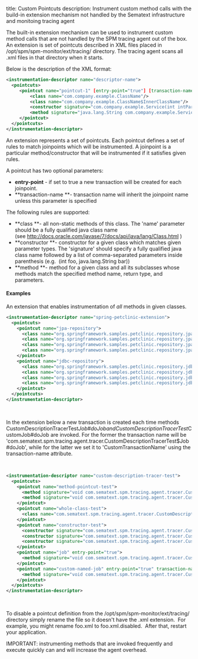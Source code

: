 title: Custom Pointcuts
description: Instrument custom method calls with the build-in extension mechanism not handled by the Sematext infrastructure  and monitoing tracing agent

The built-in extension mechanism can be used to instrument custom method
calls that are not handled by the SPM tracing agent out of the box. An
extension is set of pointcuts described in XML files placed in
/opt/spm/spm-monitor/ext/tracing/ directory. The tracing agent scans all
.xml files in that directory when it starts.

Below is the description of the XML format:

``` xml
<instrumentation-descriptor name="descriptor-name">
  <pointcuts>
     <pointcut name="pointcut-1" [entry-point="true"] [transaction-name="custom-transaction-name"]>
         <class name="com.company.example.ClassName"/>
         <class name="com.company.example.ClassName$InnerClassName"/>
         <constructor signature="com.company.example.Service(int intParam, java.lang.String stringParam, com.company.model.User user)"/>
         <method signature="java.lang.String com.company.example.Service#getUserName(com.company.model.Company company)"/>
     </pointcut>
  </pointcuts>
</instrumentation-descriptor>
```

An extension represents a set of pointcuts. Each pointcut defines a set
of rules to match joinpoints which will be instrumented. A joinpoint is
a particular method/constructor that will be instrumented if it
satisfies given rules.

A pointcut has two optional parameters:

  - **entry-point** - if set to true a new transaction will be created
    for each joinpoint.
  - **transaction-name **- transaction name will inherit the joinpoint
    name unless this parameter is specified

The following rules are supported:

  - **class **- all non-static methods of this class. The 'name'
    parameter should be a fully qualified java class name
    (see <http://docs.oracle.com/javase/7/docs/api/java/lang/Class.html> )
  - **constructor **- constructor for a given class which matches given
    parameter types. The 'signature' should specify a fully qualified
    java class name followed by a list of comma-separated
    parameters inside parenthesis (e.g.  (int foo, java.lang.String
    bar))
  - **method **- method for a given class and all its subclasses whose
    methods match the specified method name, return type, and
    parameters. 

#### Examples

An extension that enables instrumentation of *all* methods in given
classes.  

``` xml
<instrumentation-descriptor name="spring-petclinic-extension">
  <pointcuts>
    <pointcut name="jpa-repository">
      <class name="org.springframework.samples.petclinic.repository.jpa.JpaOwnerRepositoryImpl"/>
      <class name="org.springframework.samples.petclinic.repository.jpa.JpaPetRepositoryImpl"/>
      <class name="org.springframework.samples.petclinic.repository.jpa.JpaVetRepositoryImpl"/>
      <class name="org.springframework.samples.petclinic.repository.jpa.JpaVisitRepositoryImpl"/>
    </pointcut>
    <pointcut name="jdbc-repository">
      <class name="org.springframework.samples.petclinic.repository.jdbc.JdbcOwnerRepositoryImpl"/>
      <class name="org.springframework.samples.petclinic.repository.jdbc.JdbcPetRepositoryImpl"/>
      <class name="org.springframework.samples.petclinic.repository.jdbc.JdbcVetRepositoryImpl"/>
      <class name="org.springframework.samples.petclinic.repository.jdbc.JdbcVisitRepositoryImpl"/>
    </pointcut>
  </pointcuts>
</instrumentation-descriptor>
```

 

In the extension below a new transaction is created each time methods
CustomDescriptionTracerTest$Job\#doJob and
CustomDescriptionTracerTest$CustomJob\#doJob are invoked. For the former
the transaction name will be
'com.sematext.spm.tracing.agent.tracer.CustomDescriptionTracerTest$Job\#doJob',
while for the latter we set it to 'CustomTransactionName' using the
transaction-name attribute.

 

``` xml
<instrumentation-descriptor name="custom-description-tracer-test">
  <pointcuts>
    <pointcut name="method-pointcut-test">
      <method signature="void com.sematext.spm.tracing.agent.tracer.CustomDescriptionTracerTest#longWorker()"/>
      <method signature="void com.sematext.spm.tracing.agent.tracer.CustomDescriptionTracerTest#fastWorker()"/>
    </pointcut>
    <pointcut name="whole-class-test">
      <class name="com.sematext.spm.tracing.agent.tracer.CustomDescriptionTracerTest$Service"/>
    </pointcut>
    <pointcut name="constructor-test">
      <constructor signature="com.sematext.spm.tracing.agent.tracer.CustomDescriptionTracerTest$Foo(int x)"/>
      <constructor signature="com.sematext.spm.tracing.agent.tracer.CustomDescriptionTracerTest$Foo(int x, int y)"/>
      <constructor signature="com.sematext.spm.tracing.agent.tracer.CustomDescriptionTracerTest$Foo(java.lang.String name)"/>
    </pointcut>
    <pointcut name="job" entry-point="true">
      <method signature="void com.sematext.spm.tracing.agent.tracer.CustomDescriptionTracerTest$Job#doJob()"/>
    </pointcut>
    <pointcut name="custom-named-job" entry-point="true" transaction-name="CustomTransactionName">
      <method signature="void com.sematext.spm.tracing.agent.tracer.CustomDescriptionTracerTest$CustomJob#doJob()"/>
    </pointcut>
  </pointcuts>
</instrumentation-descriptor>
```

 

To disable a pointcut definition from
the /opt/spm/spm-monitor/ext/tracing/ directory simply rename the file
so it doesn't have the .xml extension.  For example, you might rename
foo.xml to foo.xml.disabled.  After that, restart your application.

IMPORTANT: instrumenting methods that are invoked frequently and execute
quickly can and will increase the agent overhead.
